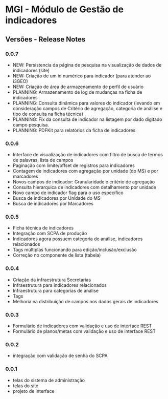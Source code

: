 # MGI - Módulo de Gestão de indicadores

## Versões - Release Notes

### 0.0.7

* NEW: Persistencia da página de pesquisa na visualização de dados de indicadores (site)
* NEW: Criação de um id numérico para indicador (para atender ao i3GEO)
* NEW: Criação de área de armazenamento de perfil de usuário
* PLANNING: Armazenamento de log de mudanças na ficha de indicadores
* PLANNING: Consulta dinâmica para valores do indicador (levando em consideração campos de Critério de agregação, categoria de análise e tipo de consulta na ficha técnica)
* PLANNING: Fix da consulta de indicador na listagem por dado digitado campo pesquisa.
* PLANNING: PDFKit para relatórios da ficha de indicadores

### 0.0.6

* Interface de visualização de indicadores com filtro de busca de termos de palavras, lista de campos
* Paginação com limite/offset de registros para indicadores
* Contagem de indicadores com agregação por unidade (do MS) e por marcadores
* Novos campos de indicador: Granularidade e critério de agregação
* Consulta hierarquica de indicadores com detalhamento por unidade
* Novo campo de indicador flag para o uso específico
* Busca de indicadores por Unidade do MS
* Busca de indicadores por Marcadores

### 0.0.5

* Ficha técnica de indicadores
* Integração com SCPA de produção
* Indicadores agora possuem categoria de análise, indicadores relacionados
* Tags múltiplas funcionando para edição/inclusão/exclusão
* Correção no componente de lista (tabela)

### 0.0.4

* Criação da infraestrutura Secretarias
* Infraestrutura para indicadores relacionados
* Infraestrutura para categorias de análise
* Tags</li>
* Melhoria na distribuição de campos nos dados gerais de indicadores

### 0.0.3

* Formulário de indicadores com validação e uso de interface REST
* Formulário de planos/metas com validação e uso de interface REST

### 0.0.2

* integração com validação de senha do SCPA

### 0.0.1

* telas do sistema de administração
* telas do site</li>
* projeto de interface</li>
